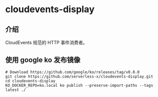 cloudevents-display
===

介绍
---

CloudEvents 规范的 HTTP 事件消费者。

使用 google ko 发布镜像
---

```
# Download https://github.com/google/ko/releases/tag/v0.8.0
git clone https://github.com/serverless-x/cloudevents-display.git
cd cloudevents-display
KO_DOCKER_REPO=ko.local ko publish --preserve-import-paths --tags latest ./
```

